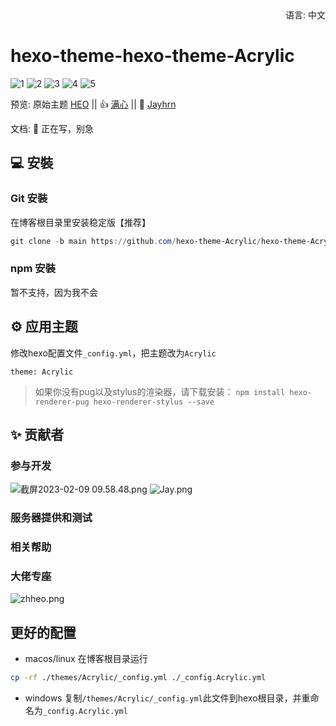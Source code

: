 <div align="right">
  语言:
  中文
</div>

# hexo-theme-hexo-theme-Acrylic

![1](https://ldbbs.ldmnq.com/bbs/topic/attachment/2023-2/561ba70e-8697-4982-a57f-203aaa7d7667.png)
![2](https://tucdn.wpon.cn/2023/02/08/16fa1019080c7.png)
![3](https://tucdn.wpon.cn/2023/02/08/2b008821d75ce.png)
![4](https://tucdn.wpon.cn/2023/02/08/973d237cbb4f7.png)
![5](https://tucdn.wpon.cn/2023/02/08/c4f72037d1257.png)

预览: 原始主题 [HEO](https://blog.zhheo.com/) || 👍 [满心](https://blog.lovelu.top/)  ||  🤞 [Jayhrn](https://blog.jayhrn.com/)

文档: 📖 正在写，别急

## 💻 安裝

### Git 安裝

在博客根目录里安装稳定版【推荐】

```powershell
git clone -b main https://github.com/hexo-theme-Acrylic/hexo-theme-Acrylic.git themes/Acrylic
```

### npm 安裝

暂不支持，因为我不会

## ⚙ 应用主题

修改hexo配置文件`_config.yml`，把主题改为`Acrylic`

```
theme: Acrylic
```

>如果你没有pug以及stylus的渲染器，请下载安装： ```npm install hexo-renderer-pug hexo-renderer-stylus --save```

## ✨ 贡献者

### 参与开发
![截屏2023-02-09 09.58.48.png](https://ldbbs.ldmnq.com/bbs/topic/attachment/2023-2/91ea1dd3-7ecc-47b9-bfc5-4f2394760d03.png)
![Jay.png](https://ldbbs.ldmnq.com/bbs/topic/attachment/2023-2/e18df039-10bf-48ab-930f-661f06dc4939.png)
### 服务器提供和测试
### 相关帮助
### 大佬专座
![zhheo.png](https://ldbbs.ldmnq.com/bbs/topic/attachment/2023-2/d4cfe122-b42d-43b9-a06a-cb192c27b1ea.png)

## 更好的配置
- macos/linux
在博客根目录运行
```bash
cp -rf ./themes/Acrylic/_config.yml ./_config.Acrylic.yml
```
- windows
复制```/themes/Acrylic/_config.yml```此文件到hexo根目录，并重命名为```_config.Acrylic.yml```
